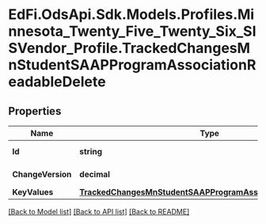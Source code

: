 # EdFi.OdsApi.Sdk.Models.Profiles.Minnesota_Twenty_Five_Twenty_Six_SISVendor_Profile.TrackedChangesMnStudentSAAPProgramAssociationReadableDelete

## Properties

Name | Type | Description | Notes
------------ | ------------- | ------------- | -------------
**Id** | **string** | Resource identifier | [optional] 
**ChangeVersion** | **decimal** | Change version | [optional] 
**KeyValues** | [**TrackedChangesMnStudentSAAPProgramAssociationReadableKey**](TrackedChangesMnStudentSAAPProgramAssociationReadableKey.md) |  | [optional] 

[[Back to Model list]](../README.md#documentation-for-models) [[Back to API list]](../README.md#documentation-for-api-endpoints) [[Back to README]](../README.md)

